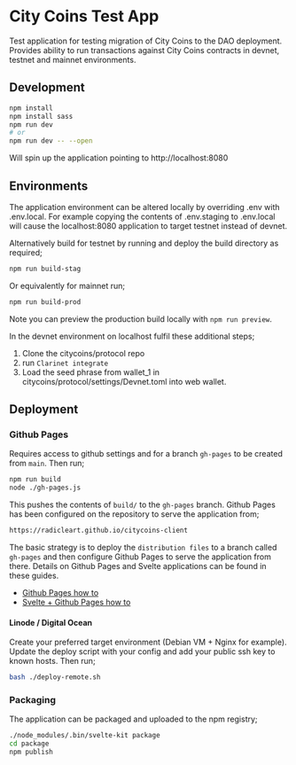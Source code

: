 # City Coins Test App

Test application for testing migration of City Coins to the DAO
deployment. Provides ability to run transactions against City Coins contracts
in devnet, testnet and mainnet environments.

## Development

```bash
npm install
npm install sass
npm run dev
# or
npm run dev -- --open
```

Will spin up the application pointing to http://localhost:8080

## Environments

The application environment can be altered locally by overriding .env with .env.local.
For example copying the contents of .env.staging to .env.local will cause the localhost:8080
application to target testnet instead of devnet.

Alternatively build for testnet by running and deploy the build directory as required;

```bash
npm run build-stag
```

Or equivalently for mainnet run;

```bash
npm run build-prod
```

Note you can preview the production build locally with `npm run preview`.

In the devnet environment on localhost fulfil these additional steps;

1. Clone the citycoins/protocol repo
2. run `Clarinet integrate`
3. Load the seed phrase from wallet_1 in citycoins/protocol/settings/Devnet.toml into web wallet.

## Deployment

### Github Pages

Requires access to github settings and for a branch `gh-pages` to be created from `main`.
Then run;

```bash
npm run build
node ./gh-pages.js
```

This pushes the contents of `build/` to the `gh-pages` branch. Github Pages
has been configured on the repository to serve the application from;

```bash
https://radicleart.github.io/citycoins-client
```

The basic strategy is to deploy the `distribution files` to a branch called `gh-pages` and then configure Github Pages to serve the application from there. Details on Github Pages and Svelte
applications can be found in these guides.

- [Github Pages how to](https://docs.github.com/en/pages)
- [Svelte + Github Pages how to](https://github.com/sveltejs/kit/tree/master/packages/adapter-static#spa-mode)

#### Linode / Digital Ocean

Create your preferred target environment (Debian VM + Nginx for example).
Update the deploy script with your config and add your public ssh key to known hosts.
Then run;

```bash
bash ./deploy-remote.sh
```

### Packaging

The application can be packaged and uploaded to the npm registry;

```bash
./node_modules/.bin/svelte-kit package
cd package
npm publish
```
